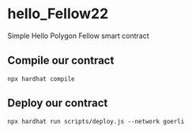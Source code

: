 # hello_Fellow22
Simple Hello Polygon Fellow smart contract


## Compile our contract
```shell
npx hardhat compile 
```

## Deploy our contract
```shell 
npx hardhat run scripts/deploy.js --network goerli 
```
